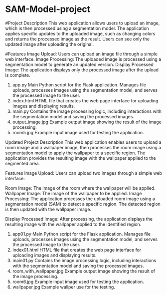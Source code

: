 # SAM-Model-project

#Project Description
This web application allows users to upload an image, which is then processed using a segmentation model. The application applies specific updates to the uploaded image, such as changing colors and returns the processed image as the result. Users can see only the updated image after uploading the original.

#Features
Image Upload: Users can upload an image file through a simple web interface.
Image Processing: The uploaded image is processed using a segmentation model to generate an updated version.
Display Processed Image: The application displays only the processed image after the upload is complete.

1. app.py
Main Python script for the Flask application. Manages file uploads, processes images using the segmentation model, and serves the processed image to the user.
2. index.html
HTML file that creates the web page interface for uploading images and displaying results.
3. main.py
Contains the image processing logic, including interactions with the segmentation model and saving the processed images.
4. output_image.jpg
Example output image showing the result of the image processing.
5. room5.jpg
Example input image used for testing the application.


Updated Project Description
This web application enables users to upload a room image and a wallpaper image, then processes the room image using a segmentation model to apply the wallpaper to a specific region. The application provides the resulting image with the wallpaper applied to the segmented area.

Features
Image Upload: Users can upload two images through a simple web interface:

Room Image: The image of the room where the wallpaper will be applied.
Wallpaper Image: The image of the wallpaper to be applied.
Image Processing: The application processes the uploaded room image using a segmentation model (SAM) to detect a specific region. The detected region is then updated with the wallpaper image.

Display Processed Image: After processing, the application displays the resulting image with the wallpaper applied to the identified region. 


1. app01.py
Main Python script for the Flask application. Manages file uploads, processes images using the segmentation model, and serves the processed image to the user.
2. index01.html
HTML file that creates the web page interface for uploading images and displaying results.
3. main01.py
Contains the image processing logic, including interactions with the segmentation model and saving the processed images.
4. room_with_wallpaper.jpg
Example output image showing the result of the image processing.
5. room6.jpg
Example input image used for testing the application.
6. wallpaper.jpg
Example wallper use for the testing.







